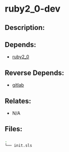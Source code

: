 # ruby2_0-dev

## Description:



## Depends:

  -  [ruby2_0](/salt/ruby2_0)

## Reverse Depends:

  -  [gitlab](/salt/gitlab)

## Relates:

  -  N/A

## Files:

```bash
.
└── init.sls
```
